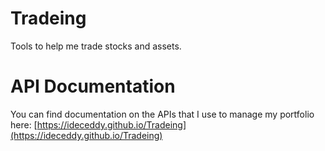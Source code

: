 # Tradeing
Tools to help me trade stocks and assets.

# API Documentation

You can find documentation on the APIs that I use to manage my portfolio here:
[https://ideceddy.github.io/Tradeing](https://ideceddy.github.io/Tradeing)
